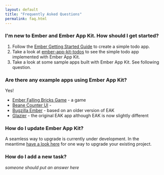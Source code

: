 ```yaml
---
layout: default
title: "Frequently Asked Questions"
permalink: faq.html
---
```

### I'm new to Ember and Ember App Kit. How should I get started?
1. Follow the [Ember Getting Started Guide](http://emberjs.com/guides/getting-started/) to create a simple todo app.
2. Take a look at [ember-app-kit-todos](https://github.com/stefanpenner/ember-app-kit-todos) to see the simple todo app implemented with Ember App Kit.
3. Take a look at some sample apps built with Ember App Kit. See following question.

### Are there any example apps using Ember App Kit?
Yes! 
 * [Ember Falling Bricks Game](https://github.com/machty/ember-falling-bricks/) - a game
 * [Beane Counter UI](https://github.com/stefanpenner/beane-counter-ui/) - 
 * [Bugzilla Ember](https://github.com/ebryn/bugzilla-ember) - based on an older version of EAK
 * [Glazier](https://github.com/yapplabs/glazier) - the original EAK app although EAK is now slightly different


### How do I update Ember App Kit?

A seamless way to upgrade is currently under development. In the meantime
[have a look here](https://github.com/gevious/eak-update) for one way to
upgrade your existing project.

### How do I add a new task?

*someone should put an answer here*
